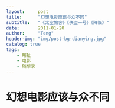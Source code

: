 ```yaml
---
layout:     post
title:      "幻想电影应该与众不同"
subtitle:   "《太空旅客》《侠盗一号》《降临》"
date:       2011-01-20
author:     "Teng"
header-img: "img/post-bg-dianying.jpg"
catalog: true
tags:
    - 瞎扯
    - 电影
    - 随想录
---
```


# 幻想电影应该与众不同

